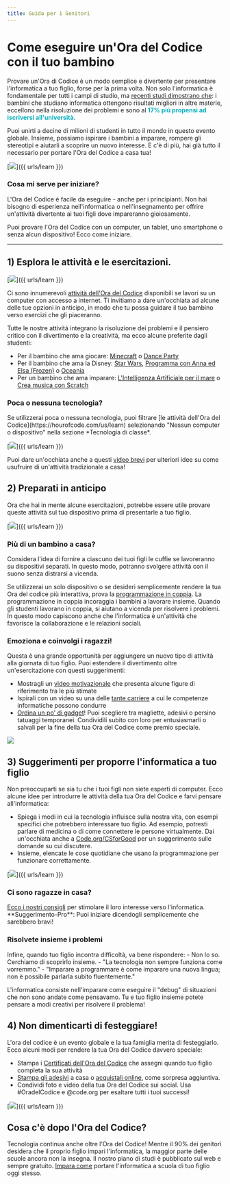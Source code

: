 ```yaml
---
title: Guida per i Genitori
---
```


# Come eseguire un'Ora del Codice con il tuo bambino
Provare un'Ora di Codice è un modo semplice e divertente per presentare l'informatica a tuo figlio, forse per la prima volta. Non solo l'informatica è fondamentale per tutti i campi di studio, ma <a href="https://medium.com/@codeorg/cs-helps-students-outperform-in-school-college-and-workplace-66dd64a69536">recenti studi dimostrano che</a>: i bambini che studiano informatica ottengono risultati migliori in altre materie, eccellono nella risoluzione dei problemi e sono al <font color="00adbc"><b>17% più propensi ad iscriversi all'università</b></font>.

Puoi unirti a decine di milioni di studenti in tutto il mondo in questo evento globale. Insieme, possiamo ispirare i bambini a imparare, rompere gli stereotipi e aiutarli a scoprire un nuovo interesse. E c'è di più, hai già tutto il necessario per portare l'Ora del Codice a casa tua!

[<img src="/images/fit-600/Marketing/mother-helping-her-daughter-use-a-laptop-4260325.jpg" />]({{ urls/learn }})

<h3>Cosa mi serve per iniziare?</h3>
L'Ora del Codice è facile da eseguire - anche per i principianti. Non hai bisogno di esperienza nell'informatica o nell'insegnamento per offrire un'attività divertente ai tuoi figli dove impareranno gioiosamente.

Puoi provare l'Ora del Codice con un computer, un tablet, uno smartphone o senza alcun dispositivo! Ecco come iniziare.

***

## 1) Esplora le attività e le esercitazioni.

[<img src="/images/fit-600/tutorials.png" />]({{ urls/learn }})

Ci sono innumerevoli <a href="https://hourofcode.com/us/learn">attività dell'Ora del Codice</a> disponibili se lavori su un computer con accesso a internet. Ti invitiamo a dare un'occhiata ad alcune delle tue opzioni in anticipo, in modo che tu possa guidare il tuo bambino verso esercizi che gli piaceranno.

Tutte le nostre attività integrano la risoluzione dei problemi e il pensiero critico con il divertimento e la creatività, ma ecco alcune preferite dagli studenti:

- Per il bambino che ama giocare: <a href="https://code.org/minecraft">Minecraft</a> o <a href="https://code.org/dance">Dance Party</a>
- Per il bambino che ama la Disney: <a href="https://code.org/starwars">Star Wars</a>, <a href="https://studio.code.org/s/frozen/stage/1/puzzle/1">Programma con Anna ed Elsa (Frozen)</a> o <a href="https://partners.disney.com/hour-of-code?cds&cmp=vanity%7Cnatural%7Cus%7Cmoanahoc%7C">Oceania</a>
- Per un bambino che ama imparare: <a href="https://code.org/oceans">L'Intelligenza Artificiale per il mare</a> o <a href="https://scratch.mit.edu/projects/editor/?tutorial=music&utm_source=codeorg">Crea musica con Scratch</a>

<h3>Poca o nessuna tecnologia?</h3>
Se utilizzerai poca o nessuna tecnologia, puoi filtrare [le attività dell'Ora del Codice](https://hourofcode.com/us/learn) selezionando "Nessun computer o dispositivo" nella sezione *Tecnologia di classe*.

[<img src="/images/fit-500/Marketing/filtering-activities-hoc.jpg" />]({{ urls/learn }})

Puoi dare un'occhiata anche a questi  <a href="https://www.youtube.com/playlist?list=PLzdnOPI1iJNcpfa4LtbaIl35gqir_5XUu">video brevi</a> per ulteriori idee su come usufruire di un'attività tradizionale a casa!

## 2) Preparati in anticipo
Ora che hai in mente alcune esercitazioni, potrebbe essere utile provare queste attività sul tuo dispositivo prima di presentarle a tuo figlio.

[<img src="/images/fit-600/Marketing/father-and-children-looking-at-a-laptop-4260749.jpg" />]({{ urls/learn }})

<h3>Più di un bambino a casa?</h3>
Considera l'idea di fornire a ciascuno dei tuoi figli le cuffie se lavoreranno su dispositivi separati. In questo modo, potranno svolgere attività con il suono senza distrarsi a vicenda.

Se utilizzerai un solo dispositivo o se desideri semplicemente rendere la tua Ora del codice più interattiva, prova la <a href="https://www.youtube.com/watch?v=vgkahOzFH2Q">programmazione in coppia</a>. La programmazione in coppia incoraggia i bambini a lavorare insieme. Quando gli studenti lavorano in coppia, si aiutano a vicenda per risolvere i problemi. In questo modo capiscono anche che l'informatica è un'attività che favorisce la collaborazione e le relazioni sociali.

<h3>Emoziona e coinvolgi i ragazzi! </h3>
Questa è una grande opportunità per aggiungere un nuovo tipo di attività alla giornata di tuo figlio. Puoi estendere il divertimento oltre un'esercitazione con questi suggerimenti:

- Mostragli un <a href="https://www.youtube.com/playlist?list=PLzdnOPI1iJNcadqJAZnbDYShie4gLZQQJ">video motivazionale</a> che presenta alcune figure di riferimento tra le più stimate
- Ispirali con un video su una delle <a href="https://www.youtube.com/playlist?list=PLzdnOPI1iJNfpD8i4Sx7U0y2MccnrNZuP">tante carriere</a> a cui le competenze informatiche possono  condurre
- <a href="https://store.code.org/">Ordina un po' di gadget</a>! Puoi scegliere tra magliette, adesivi o persino tatuaggi temporanei. Condividili subito con loro per entusiasmarli o salvali per la fine della tua Ora del Codice come premio speciale.

<a href="https://store.code.org/" target="_blank"><img src="/images/fit-500/Marketing/hourofcodestore.jpg"></a>

## 3) Suggerimenti per proporre l'informatica a tuo figlio

Non preoccuparti se sia tu che i tuoi figli non siete esperti di computer. Ecco alcune idee per introdurre le attività della tua Ora del Codice e farvi pensare all'informatica:

- Spiega i modi in cui la tecnologia influisce sulla nostra vita, con esempi specifici che potrebbero interessare tuo figlio. Ad esempio, potresti parlare di medicina o di come connettere le persone virtualmente. Dai un'occhiata anche a <a href="https://code.org/csforgood">Code.org/CSforGood</a> per un suggerimento sulle domande su cui discutere.
- Insieme, elencate le cose quotidiane che usano la programmazione per funzionare correttamente.

[<img src="/images/fit-600/Marketing/girl-sitting-on-sofa-while-using-tablet-computer-4144035.jpg" />]({{ urls/learn }})

<h3>Ci sono ragazze in casa?</h3>
<a href="https://code.org/girls">Ecco i nostri consigli</a> per stimolare il loro interesse verso l'informatica. **Suggerimento-Pro**: Puoi iniziare dicendogli semplicemente che sarebbero bravi!

<h3>Risolvete insieme i problemi</h3>
Infine, quando tuo figlio incontra difficoltà, va bene rispondere:
- Non lo so. Cerchiamo di scoprirlo insieme.
- "La tecnologia non sempre funziona come vorremmo."
- "Imparare a programmare è come imparare una nuova lingua; non è possibile parlarla subito fluentemente."

L'informatica consiste nell'imparare come eseguire il "debug" di situazioni che non sono andate come pensavamo. Tu e tuo figlio insieme potete pensare a modi creativi per risolvere il problema!


## 4) Non dimenticarti di festeggiare!

L'ora del codice è un evento globale e la tua famiglia merita di festeggiarlo. Ecco alcuni modi per rendere la tua Ora del Codice davvero speciale:

- Stampa i <a href="https://staging.code.org/certificates">Certificati dell'Ora del Codice</a> che assegni quando tuo figlio completa la sua attività
- <a href="https://staging.hourofcode.com/us/promote/resources#stickers">Stampa gli adesivi</a> a casa o <a href="https://store.code.org/">acquistali online</a>, come sorpresa aggiuntiva.
- Condividi foto e video della tua Ora del Codice sui social. Usa #OradelCodice e @code.org per esaltare tutti i tuoi successi!

[<img src="/images/fit-600/Marketing/g8TUlHzF.jpeg" />]({{ urls/learn }})

<h2>Cosa c'è dopo l'Ora del Codice?</h2>

Tecnologia continua anche oltre l'Ora del Codice! Mentre il 90% dei genitori desidera che il proprio figlio impari l'informatica, la maggior parte delle scuole ancora non la insegna. Il nostro piano di studi è pubblicato sul web e sempre gratuito. <a href="https://code.org/yourschool">Impara come</a> portare l'informatica a scuola di tuo figlio oggi stesso.